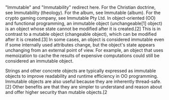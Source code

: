 "Immutable" and "Immutability" redirect here. For the Christian doctrine, see Immutability (theology). For the album, see Immutable (album). For the crypto gaming company, see Immutable Pty Ltd.
In object-oriented (OO) and functional programming, an immutable object (unchangeable[1] object) is an object whose state cannot be modified after it is created.[2] This is in contrast to a mutable object (changeable object), which can be modified after it is created.[3] In some cases, an object is considered immutable even if some internally used attributes change, but the object's state appears unchanging from an external point of view. For example, an object that uses memoization to cache the results of expensive computations could still be considered an immutable object.

Strings and other concrete objects are typically expressed as immutable objects to improve readability and runtime efficiency in OO programming. Immutable objects are also useful because they are inherently thread-safe.[2] Other benefits are that they are simpler to understand and reason about and offer higher security than mutable objects.[2
